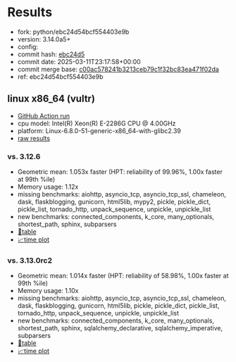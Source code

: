 # Results

- fork: python/ebc24d54bcf554403e9b
- version: 3.14.0a5+
- config: 
- commit hash: [ebc24d5](https://github.com/python/cpython/commit/ebc24d5)
- commit date: 2025-03-11T23:17:58+00:00
- commit merge base: [c00ac578241b3213ceb79c1f32bc83ea471f02da](https://github.com/python/cpython/commit/c00ac578241b3213ceb79c1f32bc83ea471f02da)
- ref: ebc24d54bcf554403e9b

## linux x86_64 (vultr)

- [GitHub Action run](https://github.com/facebookexperimental/free-threading-benchmarking/actions/runs/13800893559)
- cpu model: Intel(R) Xeon(R) E-2286G CPU @ 4.00GHz
- platform: Linux-6.8.0-51-generic-x86_64-with-glibc2.39
- [raw results](bm-20250311-vultr-x86_64-python-ebc24d54bcf554403e9b-3.14.0a5%2B-ebc24d5.json)

### vs. 3.12.6

- Geometric mean: 1.053x faster (HPT: reliability of 99.96%, 1.00x faster at 99th %ile)
- Memory usage: 1.12x
- missing benchmarks: aiohttp, asyncio_tcp, asyncio_tcp_ssl, chameleon, dask, flaskblogging, gunicorn, html5lib, mypy2, pickle, pickle_dict, pickle_list, tornado_http, unpack_sequence, unpickle, unpickle_list
- new benchmarks: connected_components, k_core, many_optionals, shortest_path, sphinx, subparsers
- [📄table](bm-20250311-vultr-x86_64-python-ebc24d54bcf554403e9b-3.14.0a5%2B-ebc24d5-vs-3.12.6.md)
- [📈time plot](bm-20250311-vultr-x86_64-python-ebc24d54bcf554403e9b-3.14.0a5%2B-ebc24d5-vs-3.12.6.svg)

### vs. 3.13.0rc2

- Geometric mean: 1.014x faster (HPT: reliability of 58.98%, 1.00x faster at 99th %ile)
- Memory usage: 1.10x
- missing benchmarks: aiohttp, asyncio_tcp, asyncio_tcp_ssl, chameleon, dask, flaskblogging, gunicorn, html5lib, pickle, pickle_dict, pickle_list, tornado_http, unpack_sequence, unpickle, unpickle_list
- new benchmarks: connected_components, k_core, many_optionals, shortest_path, sphinx, sqlalchemy_declarative, sqlalchemy_imperative, subparsers
- [📄table](bm-20250311-vultr-x86_64-python-ebc24d54bcf554403e9b-3.14.0a5%2B-ebc24d5-vs-3.13.0rc2.md)
- [📈time plot](bm-20250311-vultr-x86_64-python-ebc24d54bcf554403e9b-3.14.0a5%2B-ebc24d5-vs-3.13.0rc2.svg)

